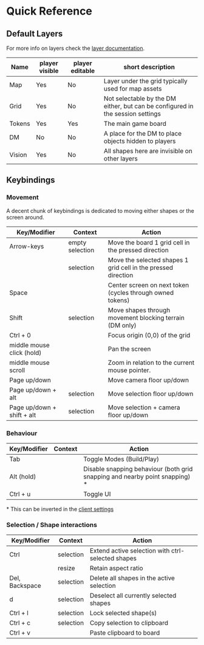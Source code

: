 # Quick Reference

## Default Layers

For more info on layers check the [layer documentation](/docs/dm/layers/).

| Name   | player visible | player editable | short description                                                              |
| ------ | -------------- | --------------- | ------------------------------------------------------------------------------ |
| Map    | Yes            | No              | Layer under the grid typically used for map assets                             |
| Grid   | Yes            | No              | Not selectable by the DM either, but can be configured in the session settings |
| Tokens | Yes            | Yes             | The main game board                                                            |
| DM     | No             | No              | A place for the DM to place objects hidden to players                          |
| Vision | Yes            | No              | All shapes here are invisible on other layers                                  |

## Keybindings

### Movement

A decent chunk of keybindings is dedicated to moving either shapes or the screen around.

| Key/Modifier               | Context         | Action                                                        |
| -------------------------- | --------------- | ------------------------------------------------------------- |
| Arrow-keys                 | empty selection | Move the board 1 grid cell in the pressed direction           |
|                            | selection       | Move the selected shapes 1 grid cell in the pressed direction |
| Space                      |                 | Center screen on next token (cycles through owned tokens)     |
| Shift                      | selection       | Move shapes through movement blocking terrain (DM only)       |
| Ctrl + 0                   |                 | Focus origin (0,0) of the grid                                |
| middle mouse click (hold)  |                 | Pan the screen                                                |
| middle mouse scroll        |                 | Zoom in relation to the current mouse pointer.                |
| Page up/down               |                 | Move camera floor up/down                                     |
| Page up/down + alt         | selection       | Move selection floor up/down                                  |
| Page up/down + shift + alt | selection       | Move selection + camera floor up/down                         |

### Behaviour

| Key/Modifier | Context | Action                                                                       |
| ------------ | ------- | ---------------------------------------------------------------------------- |
| Tab          |         | Toggle Modes (Build/Play)                                                    |
| Alt (hold)   |         | Disable snapping behaviour (both grid snapping and nearby point snapping) \* |
| Ctrl + u     |         | Toggle UI                                                                    |

\* This can be inverted in the [client settings](/docs/player/settings/)

### Selection / Shape interactions

| Key/Modifier   | Context   | Action                                            |
| -------------- | --------- | ------------------------------------------------- |
| Ctrl           | selection | Extend active selection with ctrl-selected shapes |
|                | resize    | Retain aspect ratio                               |
| Del, Backspace | selection | Delete all shapes in the active selection         |
| d              | selection | Deselect all currently selected shapes            |
| Ctrl + l       | selection | Lock selected shape(s)                            |
| Ctrl + c       | selection | Copy selection to clipboard                       |
| Ctrl + v       |           | Paste clipboard to board                          |
